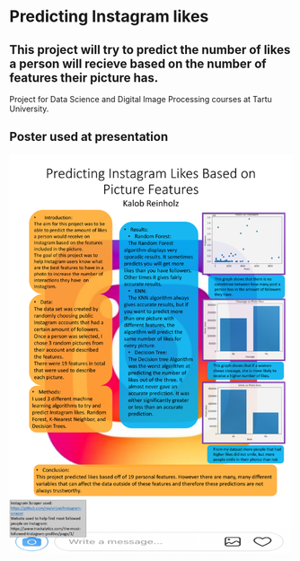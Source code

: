 # Predicting Instagram likes
## This project will try to predict the number of likes a person will recieve based on the number of features their picture has.
Project for Data Science and Digital Image Processing courses at Tartu University.

## Poster used at presentation
<img src="Predicting Instagram.pdf">
